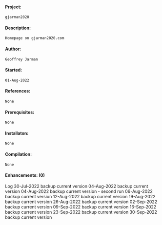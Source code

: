#### Project:
    gjarman2020
#### Description:
    Homepage on gjarman2020.com
#### Author:
    Geoffrey Jarman
#### Started:
    01-Aug-2022
#### References:
    None
#### Prerequisites:
    None
#### Installaton:
    None
#### Compilation:
    None
#### Enhancements: (0)

Log
    30-Jul-2022 backup current version
    04-Aug-2022 backup current version
    04-Aug-2022 backup current version - second run
    06-Aug-2022 backup current version
    12-Aug-2022 backup current version
    19-Aug-2022 backup current version
    26-Aug-2022 backup current version
    02-Sep-2022 backup current version
    09-Sep-2022 backup current version
    16-Sep-2022 backup current version
    23-Sep-2022 backup current version
    30-Sep-2022 backup current version
